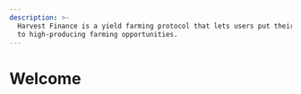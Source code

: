 ```yaml
---
description: >-
  Harvest Finance is a yield farming protocol that lets users put their assets
  to high-producing farming opportunities.
---
```


# Welcome

## 



